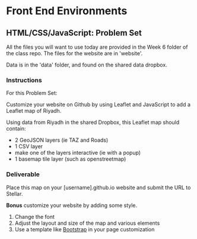 # Front End Environments
## HTML/CSS/JavaScript: Problem Set

All the files you will want to use today are provided in the Week 6
folder of the class repo. The files for the website are in 'website'.

Data is in the 'data' folder, and found on the shared data dropbox.

### Instructions

For this Problem Set:

Customize your website on Github by using Leaflet and JavaScript to add a Leaflet map of Riyadh.

Using data from Riyadh in the shared Dropbox, this Leaflet map should contain:

* 2 GeoJSON layers (ie TAZ and Roads)
* 1 CSV layer
* make one of the layers interactive (ie with a popup)
* 1 basemap tile layer (such as openstreetmap)

### Deliverable

Place this map on your [username].github.io website and submit the URL to Stellar.

<strong>Bonus</strong> customize your website by adding some style.

1. Change the font
2. Adjust the layout and size of the map and various elements
3. Use a template like [Bootstrap](http://duspviz.mit.edu/web-map-workshop/bootstrap-templates/) in your page customization

